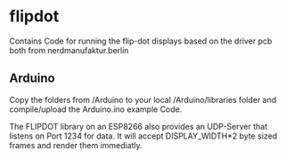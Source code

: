 # flipdot
Contains Code for running the flip-dot displays based on the driver pcb both from nerdmanufaktur.berlin

## Arduino
Copy the folders from /Arduino to your local /Arduino/libraries folder and compile/upload the Arduino.ino example Code.

The FLIPDOT library on an ESP8266 also provides an UDP-Server that listens on Port 1234 for data. It will accept DISPLAY_WIDTH*2 byte sized frames and render them immediatly.